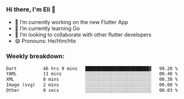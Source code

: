 ### Hi there, I'm Eli 👋
- 🔭 I’m currently working on the new Flutter App
- 🌱 I’m currently learning Go
- 🦄 I’m looking to collaborate with other flutter developers
- 😄 Pronouns: He/Him/His

### Weekly breakdown:
<!--START_SECTION:waka-->

```txt
Dart          46 hrs 9 mins   ████████████████████████▓   99.20 %
YAML          11 mins         ░░░░░░░░░░░░░░░░░░░░░░░░░   00.40 %
XML           8 mins          ░░░░░░░░░░░░░░░░░░░░░░░░░   00.30 %
Image (svg)   2 mins          ░░░░░░░░░░░░░░░░░░░░░░░░░   00.08 %
Other         0 secs          ░░░░░░░░░░░░░░░░░░░░░░░░░   00.03 %
```

<!--END_SECTION:waka-->
